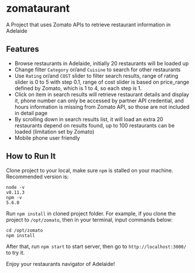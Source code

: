 # zomataurant
A Project that uses Zomato APIs to retrieve restaurant information in Adelaide

## Features

* Browse restaurants in Adelaide, initially 20 restaurants will be loaded up
* Change filter `Category` or/and `Cuisine` to search for other restaurants
* Use `Rating` or/and `COST` slider to filter search results, range of rating slider is 0 to 5 with step 0.1, range of cost slider is based on price_range defined by Zomato, which is 1 to 4, so each step is 1.
* Click on item in search results will retrieve restaurant details and display it, phone number can only be accessed by partner API credential, and hours information is missing from Zomato API, so those are not included in detail page
* By scrolling down in search results list, it will load an extra 20 restaurants depend on results found, up to 100 restaurants can be loaded (limitation set by Zomato)
* Mobile phone user friendly

## How to Run It
Clone project to your local, make sure `npm` is stalled on your machine. Recommended version is:

```
node -v
v8.11.3
npm -v
5.6.0
```

Run `npm install` in cloned project folder. For example, if you clone the project to `/opt/zomato`, then in your terminal, input commands below:

```
cd /opt/zomato
npm install
```

After that, run `npm start` to start server, then go to `http://localhost:3000/` to try it.

Enjoy your restaurants navigator of Adelaide!